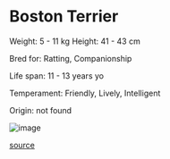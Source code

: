 # Boston Terrier

Weight: 5 - 11 kg
Height: 41 - 43 cm

Bred for: Ratting, Companionship

Life span: 11 - 13 years yo

Temperament: Friendly, Lively, Intelligent

Origin: not found

![image](https://cdn2.thedogapi.com/images/rkZRggqVX_1280.jpg)

[source](https://api.thedogapi.com/v1/breeds/53)
